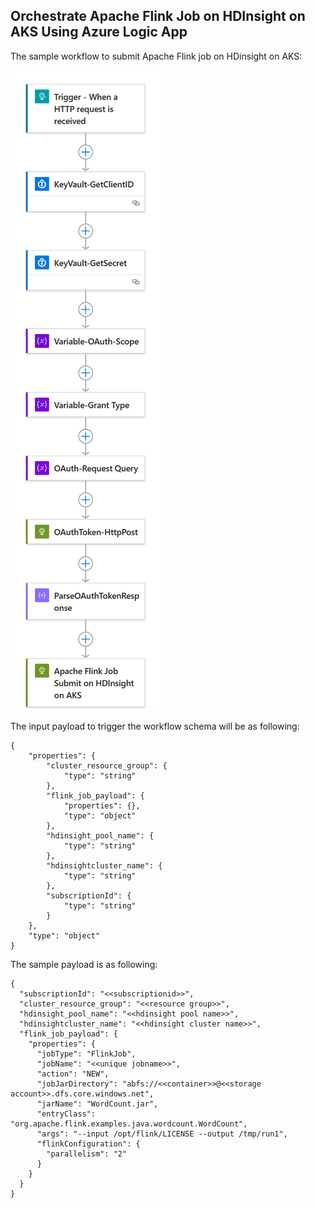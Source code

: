 ## Orchestrate Apache Flink Job on HDInsight on AKS Using Azure Logic App

The sample workflow to submit Apache Flink job on HDinsight on AKS:

<img src="flink_workflow.png"/>

The input payload to trigger the workflow schema will be as following:

```
{
    "properties": {
        "cluster_resource_group": {
            "type": "string"
        },
        "flink_job_payload": {
            "properties": {},
            "type": "object"
        },
        "hdinsight_pool_name": {
            "type": "string"
        },
        "hdinsightcluster_name": {
            "type": "string"
        },
        "subscriptionId": {
            "type": "string"
        }
    },
    "type": "object"
}
```

The sample payload is as following:
```
{
  "subscriptionId": "<<subscriptionid>>",
  "cluster_resource_group": "<<resource group>>",
  "hdinsight_pool_name": "<<hdinsight pool name>>",
  "hdinsightcluster_name": "<<hdinsight cluster name>>",
  "flink_job_payload": {
    "properties": {
      "jobType": "FlinkJob",
      "jobName": "<<unique jobname>>",
      "action": "NEW",
      "jobJarDirectory": "abfs://<<container>>@<<storage account>>.dfs.core.windows.net",
      "jarName": "WordCount.jar",
      "entryClass": "org.apache.flink.examples.java.wordcount.WordCount",
      "args": "--input /opt/flink/LICENSE --output /tmp/run1",
      "flinkConfiguration": {
        "parallelism": "2"
      }
    }
  }
}
```
